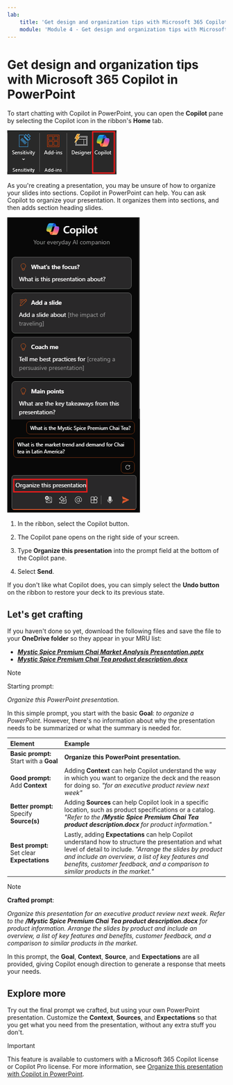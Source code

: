 ```yaml
---
lab:
    title: 'Get design and organization tips with Microsoft 365 Copilot in PowerPoint'
    module: 'Module 4 - Get design and organization tips with Microsoft 365 Copilot in PowerPoint'
---
```


# Get design and organization tips with Microsoft 365 Copilot in PowerPoint

To start chatting with Copilot in PowerPoint, you can open the **Copilot** pane by selecting the Copilot icon in the ribbon's **Home** tab.

![Screenshot of the Copilot icon in the PowerPoint ribbon.](../media/ask_copilot-ribbon-powerpoint.png)

As you're creating a presentation, you may be unsure of how to organize your slides into sections. Copilot in PowerPoint can help. You can ask Copilot to organize your presentation. It organizes them into sections, and then adds section heading slides.

![Screenshot of the Copilot panel in PowerPoint upon first opening.](../media/ask_copilot-pane-powerpoint.png)

1. In the ribbon, select the Copilot button.

1. The Copilot pane opens on the right side of your screen.

1. Type **Organize this presentation** into the prompt field at the bottom of the Copilot pane.

1. Select **Send**.

If you don't like what Copilot does, you can simply select the **Undo button** on the ribbon to restore your deck to its previous state.

## Let's get crafting

If you haven't done so yet, download the following files and save the file to your **OneDrive folder** so they appear in your MRU list:

- **_[Mystic Spice Premium Chai Market Analysis Presentation.pptx](https://go.microsoft.com/fwlink/?linkid=2268768)_**
- **_[Mystic Spice Premium Chai Tea product description.docx](https://go.microsoft.com/fwlink/?linkid=2268929)_**

> [!NOTE]
> Starting prompt:
>
> _Organize this PowerPoint presentation._

In this simple prompt, you start with the basic **Goal**: _to organize a PowerPoint_. However, there's no information about why the presentation needs to be summarized or what the summary is needed for.

| Element | Example |
| :------ | :------- |
| **Basic prompt:** Start with a **Goal** | **Organize this PowerPoint presentation.** |
| **Good prompt:** Add **Context** | Adding **Context** can help Copilot understand the way in which you want to organize the deck and the reason for doing so. _"for an executive product review next week"_ |
| **Better prompt:** Specify **Source(s)** | Adding **Sources** can help Copilot look in a specific location, such as product specifications or a catalog. _"Refer to the **/Mystic Spice Premium Chai Tea product description.docx** for product information."_ |
| **Best prompt:** Set clear **Expectations** | Lastly, adding **Expectations** can help Copilot understand how to structure the presentation and what level of detail to include. _"Arrange the slides by product and include an overview, a list of key features and benefits, customer feedback, and a comparison to similar products in the market."_ |

> [!NOTE]
> **Crafted prompt**:
>
> _Organize this presentation for an executive product review next week. Refer to the **/Mystic Spice Premium Chai Tea product description.docx** for product information. Arrange the slides by product and include an overview, a list of key features and benefits, customer feedback, and a comparison to similar products in the market._

In this prompt, the **Goal**, **Context**, **Source**, and **Expectations** are all provided, giving Copilot enough direction to generate a response that meets your needs.

## Explore more

Try out the final prompt we crafted, but using your own PowerPoint presentation. Customize the **Context**, **Sources**, and **Expectations** so that you get what you need from the presentation, without any extra stuff you don't.

> [!IMPORTANT]
> This feature is available to customers with a Microsoft 365 Copilot license or Copilot Pro license. For more information, see [Organize this presentation with Copilot in PowerPoint](https://support.microsoft.com/office/organize-this-presentation-with-copilot-in-powerpoint-a207eea3-7a56-4225-88f1-54dd37cdcf6a).
